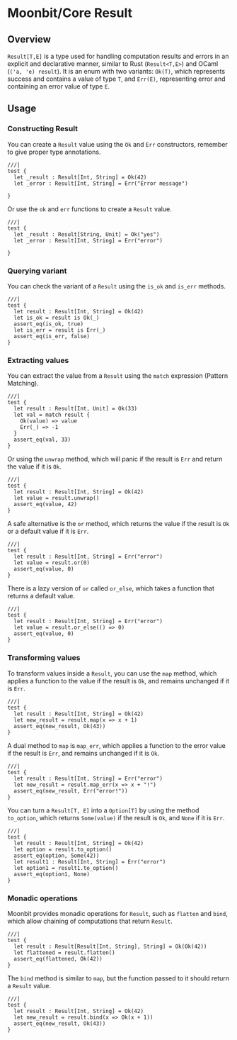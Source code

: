 # Moonbit/Core Result

## Overview
`Result[T,E]` is a type used for handling computation results and errors in an explicit and declarative manner, similar to Rust (`Result<T,E>`) and OCaml (`('a, 'e) result`). 
It is an enum with two variants: `Ok(T)`, which represents success and contains a value of type `T`, and `Err(E)`, representing error and containing an error value of type `E`. 


## Usage
### Constructing Result
You can create a `Result` value using the `Ok` and `Err` constructors, remember to give proper type annotations.
```moonbit
///|
test {
  let _result : Result[Int, String] = Ok(42)
  let _error : Result[Int, String] = Err("Error message")

}
```

Or use the `ok` and `err` functions to create a `Result` value.
```moonbit
///|
test {
  let _result : Result[String, Unit] = Ok("yes")
  let _error : Result[Int, String] = Err("error")

}
```

### Querying variant
You can check the variant of a `Result` using the `is_ok` and `is_err` methods.
```moonbit
///|
test {
  let result : Result[Int, String] = Ok(42)
  let is_ok = result is Ok(_)
  assert_eq(is_ok, true)
  let is_err = result is Err(_)
  assert_eq(is_err, false)
}
```

### Extracting values
You can extract the value from a `Result` using the `match` expression (Pattern Matching).
```moonbit
///|
test {
  let result : Result[Int, Unit] = Ok(33)
  let val = match result {
    Ok(value) => value
    Err(_) => -1
  }
  assert_eq(val, 33)
}
```

Or using the `unwrap` method, which will panic if the result is `Err` and return the value if it is `Ok`.
```moonbit
///|
test {
  let result : Result[Int, String] = Ok(42)
  let value = result.unwrap()
  assert_eq(value, 42)
}
```

A safe alternative is the `or` method, which returns the value if the result is `Ok` or a default value if it is `Err`.
```moonbit
///|
test {
  let result : Result[Int, String] = Err("error")
  let value = result.or(0)
  assert_eq(value, 0)
}
```

There is a lazy version of `or` called `or_else`, which takes a function that returns a default value.
```moonbit
///|
test {
  let result : Result[Int, String] = Err("error")
  let value = result.or_else(() => 0)
  assert_eq(value, 0)
}
```

### Transforming values
To transform values inside a `Result`, you can use the `map` method, which applies a function to the value if the result is `Ok`,
and remains unchanged if it is `Err`.
```moonbit
///|
test {
  let result : Result[Int, String] = Ok(42)
  let new_result = result.map(x => x + 1)
  assert_eq(new_result, Ok(43))
}
```

A dual method to `map` is `map_err`, which applies a function to the error value if the result is `Err`, and remains unchanged if it is `Ok`.
```moonbit
///|
test {
  let result : Result[Int, String] = Err("error")
  let new_result = result.map_err(x => x + "!")
  assert_eq(new_result, Err("error!"))
}
```

You can turn a `Result[T, E]` into a `Option[T]` by using the method `to_option`, which returns `Some(value)` if the result is `Ok`, and `None` if it is `Err`.
```moonbit
///|
test {
  let result : Result[Int, String] = Ok(42)
  let option = result.to_option()
  assert_eq(option, Some(42))
  let result1 : Result[Int, String] = Err("error")
  let option1 = result1.to_option()
  assert_eq(option1, None)
}
```

### Monadic operations
Moonbit provides monadic operations for `Result`, such as `flatten` and `bind`, which allow chaining of computations that return `Result`.
```moonbit
///|
test {
  let result : Result[Result[Int, String], String] = Ok(Ok(42))
  let flattened = result.flatten()
  assert_eq(flattened, Ok(42))
}
```

The `bind` method is similar to `map`, but the function passed to it should return a `Result` value. 
```moonbit
///|
test {
  let result : Result[Int, String] = Ok(42)
  let new_result = result.bind(x => Ok(x + 1))
  assert_eq(new_result, Ok(43))
}
```




